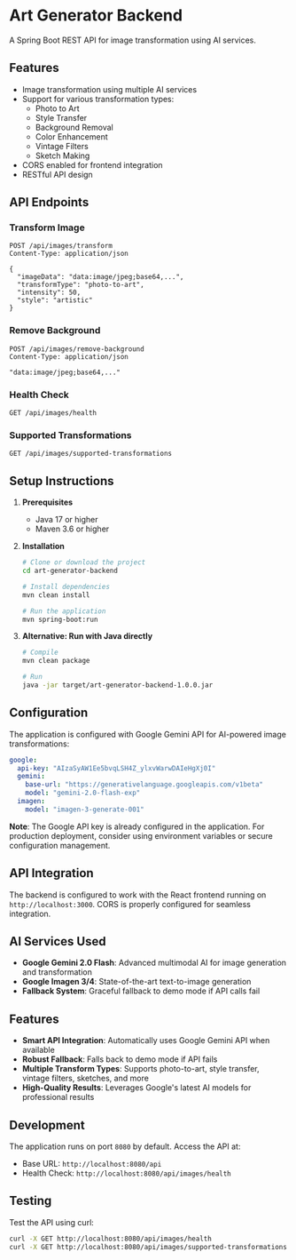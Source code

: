 # Art Generator Backend

A Spring Boot REST API for image transformation using AI services.

## Features

- Image transformation using multiple AI services
- Support for various transformation types:
  - Photo to Art
  - Style Transfer
  - Background Removal
  - Color Enhancement
  - Vintage Filters
  - Sketch Making
- CORS enabled for frontend integration
- RESTful API design

## API Endpoints

### Transform Image
```
POST /api/images/transform
Content-Type: application/json

{
  "imageData": "data:image/jpeg;base64,...",
  "transformType": "photo-to-art",
  "intensity": 50,
  "style": "artistic"
}
```

### Remove Background
```
POST /api/images/remove-background
Content-Type: application/json

"data:image/jpeg;base64,..."
```

### Health Check
```
GET /api/images/health
```

### Supported Transformations
```
GET /api/images/supported-transformations
```

## Setup Instructions

1. **Prerequisites**
   - Java 17 or higher
   - Maven 3.6 or higher

2. **Installation**
   ```bash
   # Clone or download the project
   cd art-generator-backend
   
   # Install dependencies
   mvn clean install
   
   # Run the application
   mvn spring-boot:run
   ```

3. **Alternative: Run with Java directly**
   ```bash
   # Compile
   mvn clean package
   
   # Run
   java -jar target/art-generator-backend-1.0.0.jar
   ```

## Configuration

The application is configured with Google Gemini API for AI-powered image transformations:

```yaml
google:
  api-key: "AIzaSyAW1Ee5bvqLSH4Z_ylxvWarwDAIeHgXj0I"
  gemini:
    base-url: "https://generativelanguage.googleapis.com/v1beta"
    model: "gemini-2.0-flash-exp"
  imagen:
    model: "imagen-3-generate-001"
```

**Note**: The Google API key is already configured in the application. For production deployment, consider using environment variables or secure configuration management.

## API Integration

The backend is configured to work with the React frontend running on `http://localhost:3000`. CORS is properly configured for seamless integration.

## AI Services Used

- **Google Gemini 2.0 Flash**: Advanced multimodal AI for image generation and transformation
- **Google Imagen 3/4**: State-of-the-art text-to-image generation
- **Fallback System**: Graceful fallback to demo mode if API calls fail

## Features

- **Smart API Integration**: Automatically uses Google Gemini API when available
- **Robust Fallback**: Falls back to demo mode if API fails
- **Multiple Transform Types**: Supports photo-to-art, style transfer, vintage filters, sketches, and more
- **High-Quality Results**: Leverages Google's latest AI models for professional results

## Development

The application runs on port `8080` by default. Access the API at:
- Base URL: `http://localhost:8080/api`
- Health Check: `http://localhost:8080/api/images/health`

## Testing

Test the API using curl:

```bash
curl -X GET http://localhost:8080/api/images/health
curl -X GET http://localhost:8080/api/images/supported-transformations
```